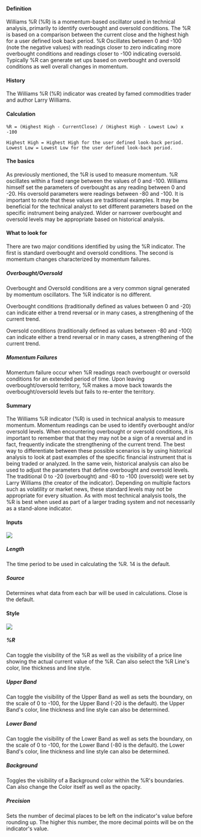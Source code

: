 #### Definition

Williams %R (%R) is a momentum-based oscillator used in technical analysis, primarily to identify overbought and oversold conditions. The %R is based on a comparison between the current close and the highest high for a user defined look back period. %R Oscillates between 0 and -100 (note the negative values) with readings closer to zero indicating more overbought conditions and readings closer to -100 indicating oversold. Typically %R can generate set ups based on overbought and oversold conditions as well overall changes in momentum.

#### History

The Williams %R (%R) indicator was created by famed commodities trader and author Larry Williams.

#### Calculation

```
%R = (Highest High - CurrentClose) / (Highest High - Lowest Low) x -100

Highest High = Highest High for the user defined look-back period.
Lowest Low = Lowest Low for the user defined look-back period.
```

#### The basics

As previously mentioned, the %R is used to measure momentum. %R oscillates within a fixed range between the values of 0 and -100. Williams himself set the parameters of overbought as any reading between 0 and -20. His oversold parameters were readings between -80 and -100. It is important to note that these values are traditional examples. It may be beneficial for the technical analyst to set different parameters based on the specific instrument being analyzed. Wider or narrower overbought and oversold levels may be appropriate based on historical analysis.

#### What to look for

There are two major conditions identified by using the %R indicator. The first is standard overbought and oversold conditions. The second is momentum changes characterized by momentum failures.

##### Overbought/Oversold

Overbought and Oversold conditions are a very common signal generated by momentum oscillators. The %R indicator is no different.

Overbought conditions (traditionally defined as values between 0 and -20) can indicate either a trend reversal or in many cases, a strengthening of the current trend.

Oversold conditions (traditionally defined as values between -80 and -100) can indicate either a trend reversal or in many cases, a strengthening of the current trend.

##### Momentum Failures

Momentum failure occur when %R readings reach overbought or oversold conditions for an extended period of time. Upon leaving overbought/oversold territory, %R makes a move back towards the overbought/oversold levels but fails to re-enter the territory.

#### Summary

The Williams %R indicator (%R) is used in technical analysis to measure momentum. Momentum readings can be used to identify overbought and/or oversold levels. When encountering overbought or oversold conditions, it is important to remember that that they may not be a sign of a reversal and in fact, frequently indicate the strengthening of the current trend. The best way to differentiate between these possible scenarios is by using historical analysis to look at past examples of the specific financial instrument that is being traded or analyzed. In the same vein, historical analysis can also be used to adjust the parameters that define overbought and oversold levels. The traditional 0 to -20 (overbought) and -80 to -100 (oversold) were set by Larry Williams (the creator of the indicator). Depending on multiple factors such as volatility or market news, these standard levels may not be appropriate for every situation. As with most technical analysis tools, the %R is best when used as part of a larger trading system and not necessarily as a stand-alone indicator.

#### Inputs

![](https://s3.amazonaws.com/cdn.freshdesk.com/data/helpdesk/attachments/production/43080401280/original/23pSZbOiAyiTKcB1FgPCPHYJyJ6VsDoteQ.png?1572024387)

##### Length

The time period to be used in calculating the %R. 14 is the default.

##### Source

Determines what data from each bar will be used in calculations. Close is the default.

#### Style

![](https://s3.amazonaws.com/cdn.freshdesk.com/data/helpdesk/attachments/production/43080401325/original/kyXBqxNHl2kpqfTXjTaOy5wtL86xRhVWAQ.png?1572024402)

##### %R

Can toggle the visibility of the %R as well as the visibility of a price line showing the actual current value of the %R. Can also select the %R Line's color, line thickness and line style.

##### Upper Band

Can toggle the visibility of the Upper Band as well as sets the boundary, on the scale of 0 to -100, for the Upper Band (-20 is the default). the Upper Band's color, line thickness and line style can also be determined.

##### Lower Band

Can toggle the visibility of the Lower Band as well as sets the boundary, on the scale of 0 to -100, for the Lower Band (-80 is the default). the Lower Band's color, line thickness and line style can also be determined.

##### Background

Toggles the visibility of a Background color within the %R's boundaries. Can also change the Color itself as well as the opacity.

##### Precision

Sets the number of decimal places to be left on the indicator's value before rounding up. The higher this number, the more decimal points will be on the indicator's value.